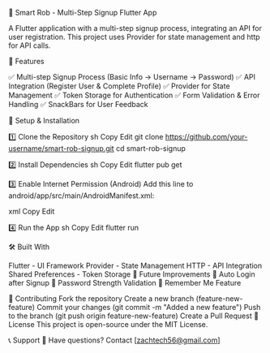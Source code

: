📌 Smart Rob - Multi-Step Signup Flutter App

A Flutter application with a multi-step signup process, integrating an API for user registration. This project uses Provider for state management and http for API calls.

🚀 Features

✅ Multi-step Signup Process (Basic Info → Username → Password)
✅ API Integration (Register User & Complete Profile)
✅ Provider for State Management
✅ Token Storage for Authentication
✅ Form Validation & Error Handling
✅ SnackBars for User Feedback

📌 Setup & Installation

1️⃣ Clone the Repository
sh
Copy
Edit
git clone https://github.com/your-username/smart-rob-signup.git
cd smart-rob-signup

2️⃣ Install Dependencies
sh
Copy
Edit
flutter pub get

3️⃣ Enable Internet Permission (Android)
Add this line to android/app/src/main/AndroidManifest.xml:

xml
Copy
Edit
<uses-permission android:name="android.permission.INTERNET"/>

4️⃣ Run the App
sh
Copy
Edit
flutter run

🛠 Built With

Flutter - UI Framework
Provider - State Management
HTTP - API Integration
Shared Preferences - Token Storage
📌 Future Improvements
🔹 Auto Login after Signup
🔹 Password Strength Validation
🔹 Remember Me Feature

🤝 Contributing
Fork the repository
Create a new branch (feature-new-feature)
Commit your changes (git commit -m "Added a new feature")
Push to the branch (git push origin feature-new-feature)
Create a Pull Request
📄 License
This project is open-source under the MIT License.

📞 Support
💬 Have questions? Contact [zachtech56@gmail.com]